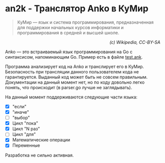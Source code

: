 # an2k - Транслятор Anko в КуМир

> КуМир — язык и система программирования, предназначенная для поддержки начальных курсов информатики и программирования в средней и высшей школе.
<p align="right"><i>(c) Wikipedia, CC-BY-SA</i></p>

Anko — это встраиваемый язык программирования на Go с синтаксисом, напоминающим Go. Пример есть в файле [test.ank](./test.ank).

Программа анализирует код на Anko и транслирует его в КуМир. Безопасность при трансляции данного пользователем кода не гарантируется. Выданный код может быть не совсем правильным. Документации на данный момент нет, но по коду довольно легко понять, что происходит (в parser.go лучше не заглядывать).

На данный момент поддерживаются следующие части языка:

- [x]  "если"
- [x]  "иначе"
- [ ]  "выбор"
- [x]  Цикл "пока"
- [x]  Цикл "N раз"
- [ ]  Цикл "для"
- [x]  Математические операции
- [x]  Переменные
 
 Разработка не сильно активная.


